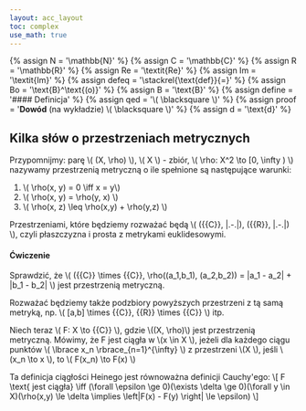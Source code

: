 ```yaml
---
layout: acc_layout
toc: complex
use_math: true
---
```

<!-- MathJax shortcuts -->
{% assign N = '\mathbb{N}' %}
{% assign C = '\mathbb{C}' %}
{% assign R = '\mathbb{R}' %}
{% assign Re = '\textit{Re}' %}
{% assign Im = '\textit{Im}' %}
{% assign defeq = '\stackrel{\text{def}}{=}' %}
{% assign Bo = '\text{B}^\text{(o)}' %}
{% assign B = '\text{B}' %}
{% assign define = '#### Definicja' %}
{% assign qed = '\\( \blacksquare \\)' %}
{% assign proof = '**Dowód** (na wykładzie) \\( \blacksquare \\)' %}
{% assign d = '\text{d}' %}

Kilka słów o przestrzeniach metrycznych
---

Przypomnijmy: parę \\( (X, \rho) \\), \\( X \\) - zbiór, \\( \rho: X^2 \to [0, \infty ) \\)
nazywamy przestrzenią metryczną o ile spełnione są następujące warunki:
1. \\( \rho(x, y) = 0 \iff x = y\\)
2. \\( \rho(x, y) = \rho(y, x) \\)
3. \\( \rho(x, z) \leq \rho(x,y) + \rho(y,z) \\)

Przestrzeniami, które będziemy rozważać będą \\( ({{C}}, \|.-.\|), ({{R}}, \|.-.\|) \\), czyli płaszczyzna i prosta z metrykami euklidesowymi.

#### Ćwiczenie
Sprawdzić, że 
\\( ({{C}} \times {{C}}, \rho((a_1,b_1), (a_2,b_2)) = \|a_1 - a_2\| + \|b_1 - b_2\| \\) jest przestrzenią metryczną.

Rozważać będziemy także podzbiory powyższych przestrzeni z tą samą metryką, np. \\( [a,b] \times {{C}}, {{R}} \times {{C}} \\) itp.

Niech teraz \\( F: X \to {{C}} \\), gdzie \\((X, \rho)\\) jest przestrzenią metryczną.
Mówimy, że F jest ciągła w \\(x \in X \\), jeżeli dla każdego ciągu punktów 
\\( \lbrace x_n \rbrace_{n=1}^{\infty} \\) z przestrzeni \\(X \\), jeśli \\(x_n \to x \\), to
\\( F(x_n) \to F(x) \\)

Ta definicja ciągłości Heinego jest równoważna definicji Cauchy'ego:
\\[ F \text{ jest ciągła} \iff 
    (\forall \epsilon \ge 0)(\exists \delta \ge 0)(\forall y \in X)(\rho(x,y) \le \delta \implies \left\|F(x) - F(y) \right\| \le \epsilon)
\\]